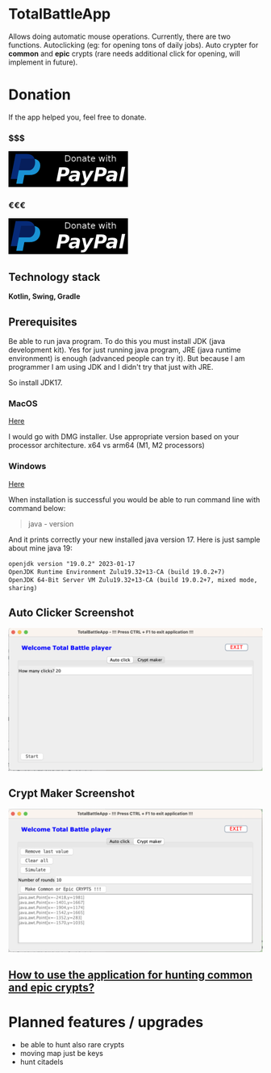 # TotalBattleApp
Allows doing automatic mouse operations. Currently, there are two functions. Autoclicking (eg: for opening tons of daily jobs). Auto crypter for **common** and **epic** crypts (rare needs additional click for opening, will implement in future).

# Donation

If the app helped you, feel free to donate.

### $$$

[![Donate with PayPal USD](pic/pp.png)](https://www.paypal.com/donate/?hosted_button_id=Z9RYF3N2UTQWQ)

### €€€

[![Donate with PayPal USD](pic/pp.png)](https://www.paypal.com/donate/?hosted_button_id=GQTGJMF2CR592)

## Technology stack
**Kotlin, Swing, Gradle** 

## Prerequisites
Be able to run java program. To do this you must install JDK (java development kit). Yes for just running java program, JRE (java runtime environment) is enough (advanced people can try it). But because I am programmer I am using JDK and I didn't try that just with JRE.

So install JDK17. 

### MacOS

[Here](https://www.oracle.com/java/technologies/downloads/#jdk17-mac)

I would go with DMG installer. Use appropriate version based on your processor architecture. x64 vs arm64 (M1, M2 processors)

### Windows
[Here](https://www.oracle.com/java/technologies/downloads/#jdk17-windows)

When installation is successful you would be able to run command line with command below:
> java - version

And it prints correctly your new installed java version 17. Here is just sample about mine java 19:
```
openjdk version "19.0.2" 2023-01-17
OpenJDK Runtime Environment Zulu19.32+13-CA (build 19.0.2+7)
OpenJDK 64-Bit Server VM Zulu19.32+13-CA (build 19.0.2+7, mixed mode, sharing)
```

## Auto Clicker Screenshot
![Alt text](pic/auto-clicker.png)

## Crypt Maker Screenshot
![Alt text](pic/crypter.png)

## [How to use the application for hunting common and epic crypts?](https://github.com/wondris009/auto-clicker/wiki/Crypt-hunter)

# Planned features / upgrades
* be able to hunt also rare crypts
* moving map just be keys
* hunt citadels